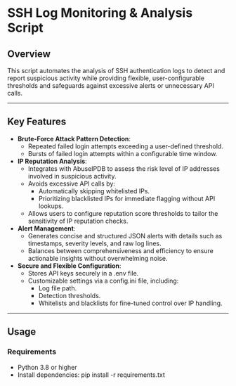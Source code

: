 
# SSH Log Monitoring & Analysis Script

## Overview
This script automates the analysis of SSH authentication logs to detect and report suspicious activity while providing flexible, user-configurable thresholds and safeguards against excessive alerts or unnecessary API calls.

---

## Key Features
- **Brute-Force Attack Pattern Detection**:
    - Repeated failed login attempts exceeding a user-defined threshold.
    - Bursts of failed login attempts within a configurable time window.
- **IP Reputation Analysis**:
    - Integrates with AbuseIPDB to assess the risk level of IP addresses involved in suspicious activity.
    - Avoids excessive API calls by:
        - Automatically skipping whitelisted IPs.
        - Prioritizing blacklisted IPs for immediate flagging without API lookups.
    - Allows users to configure reputation score thresholds to tailor the sensitivity of IP reputation checks.
- **Alert Management**:
    - Generates concise and structured JSON alerts with details such as timestamps, severity levels, and raw log lines.
    - Balances between comprehensiveness and efficiency to ensure actionable insights without overwhelming noise.
- **Secure and Flexible Configuration**:
    - Stores API keys securely in a .env file.
    - Customizable settings via a config.ini file, including:
        - Log file path.
        - Detection thresholds.
        - Whitelists and blacklists for fine-tuned control over IP handling.

---

## Usage

### Requirements
- Python 3.8 or higher
- Install dependencies: pip install -r requirements.txt
  
